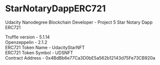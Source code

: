 # StarNotaryDappERC721
Udacity Nanodegree Blockchain Developer - Project 5 Star Notary Dapp ERC721

Truffle version -   5.1.14  
Openzeppelin - 2.1.2   
ERC721 Token Name - UdacityStarNFT  
ERC721 Token Symbol - UDSNFT  
Contract Address - 0x4BdBb6e77Ca3D0bE5a562b12143d75Fe73CB920a    
 

